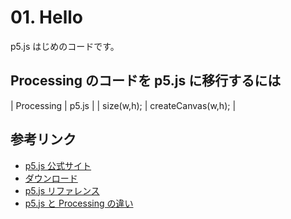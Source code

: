 # 01. Hello

p5.js はじめのコードです。

## Processing のコードを p5.js に移行するには

| Processing | p5.js |
| size(w,h); | createCanvas(w,h); |



## 参考リンク
- [p5.js 公式サイト](http://p5js.org/)
- [ダウンロード](http://p5js.org/download/)
- [p5.js リファレンス](http://p5js.org/reference/)
- [p5.js と Processing の違い](https://github.com/processing/p5.js/wiki/Processing-transition)
